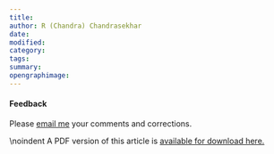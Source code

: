 ```yaml
---
title: 
author: R (Chandra) Chandrasekhar
date: 
modified: 
category: 
tags: 
summary: 
opengraphimage: 
---
```




#### Feedback

Please [email me](mailto:feedback.swanlotus@gmail.com) your comments and
corrections.

\noindent A PDF version of this article is [available for download here.]({attach}./blogfilename.pdf)
